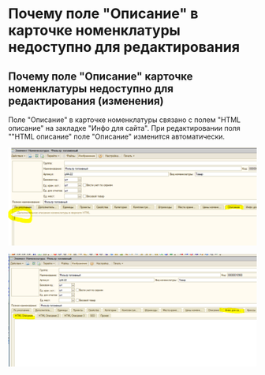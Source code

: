 # Почему поле "Описание" в карточке номенклатуры недоступно для редактирования

## Почему поле "Описание" карточке номенклатуры недоступно для редактирования \(изменения\)

Поле "Описание" в карточке номенклатуры связано с полем "HTML описание" на закладке "Инфо для сайта". При редактировании поля ""HTML описание" поле "Описание" изменится автоматически.

![](../.gitbook/assets/image%20%28154%29.png)

![](../.gitbook/assets/image%20%2859%29.png)



